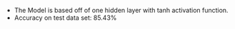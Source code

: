 * The Model is based off of one hidden layer with tanh activation function.
* Accuracy on test data set: 85.43%
